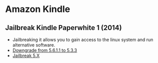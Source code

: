 # Amazon Kindle

## Jailbreak Kindle Paperwhite 1 (2014)

* Jailbreaking it allows you to gain access to the linux system and run alternative software.
* [Downgrade from 5.6.1.1 to 5.3.3](https://www.mobileread.com/forums/showthread.php?t=264432)
* [Jailbreak 5.X](https://www.mobileread.com/forums/showthread.php?t=186645)

